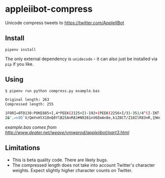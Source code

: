 # appleiibot-compress

Unicode compress tweets to https://twitter.com/AppleIIBot

## Install

`pipenv install`

The only external dependency is `unidecode` - it can also just be installed via `pip` if you like.

## Using

``` sh
$ pipenv run python compress.py example.bas

Original length: 263
Compressed length: 255

1FORI=0TO130:POKE885+I,4*PEEK(2125+I)-192+(PEEK(2256+I/3)-35)/4^(I-INT(I/3)*3):NEXT
2&",=n9D`V/QmYnHlX1OnQ8YlB25AnR8J#N9261nV6EmAn8e,k1Z0CT/Z18IlR83nR,긷WnXOn,`X#XT,k0j_E_B1DQ0ٍϬ/QbNo8@B>mJ>mJ>mJ8@BFm2026BnBk=ѬHCJ0S+4'HN?-/@WC#4$6¤%+%CLMCW6#'`%BYMP㏙P-@6%0
```

*example.bas comes from http://www.deater.net/weave/vmwprod/appleiibot/part3.html*

## Limitations

* This is beta quality code. There are likely bugs.
* The compressed length does not take into account Twitter's character weights. Expect slightly higher character counts on Twitter.
